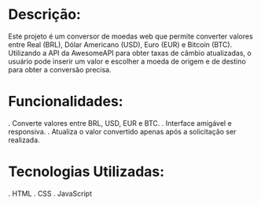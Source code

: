 # Descrição:
Este projeto é um conversor de moedas web que permite converter valores entre Real (BRL), Dólar Americano (USD), Euro (EUR) e Bitcoin (BTC). Utilizando a API da AwesomeAPI para obter taxas de câmbio atualizadas, o usuário pode inserir um valor e escolher a moeda de origem e de destino para obter a conversão precisa.

# Funcionalidades:
. Converte valores entre BRL, USD, EUR e BTC.
. Interface amigável e responsiva.
. Atualiza o valor convertido apenas após a solicitação ser realizada.

# Tecnologias Utilizadas:
. HTML
. CSS
. JavaScript
